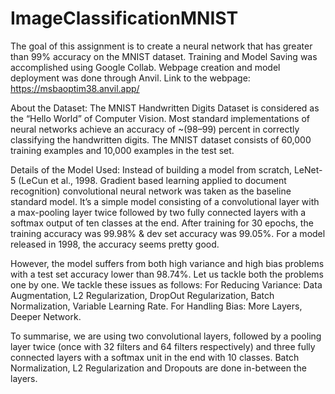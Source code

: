 # ImageClassificationMNIST

The goal of this assignment is to create a neural network that has greater than 99% accuracy on the MNIST dataset. Training and Model Saving was accomplished using Google Collab. Webpage creation and model deployment was done through Anvil. Link to the webpage: https://msbaoptim38.anvil.app/

About the Dataset: The MNIST Handwritten Digits Dataset is considered as the “Hello World” of Computer Vision. Most standard implementations of neural networks achieve an accuracy of ~(98–99) percent in correctly classifying the handwritten digits. The MNIST dataset consists of 60,000 training examples and 10,000 examples in the test set.

Details of the Model Used: Instead of building a model from scratch, LeNet-5 (LeCun et al., 1998. Gradient based learning applied to document recognition) convolutional neural network was taken as the baseline standard model. It’s a simple model consisting of a convolutional layer with a max-pooling layer twice followed by two fully connected layers with a softmax output of ten classes at the end. After training for 30 epochs, the training accuracy was 99.98% & dev set accuracy was 99.05%. For a model released in 1998, the accuracy seems pretty good.

However, the model suffers from both high variance and high bias problems with a test set accuracy lower than 98.74%. Let us tackle both the problems one by one. We tackle these issues as follows: For Reducing Variance: Data Augmentation, L2 Regularization, DropOut Regularization, Batch Normalization, Variable Learning Rate. For Handling Bias: More Layers, Deeper Network.

To summarise, we are using two convolutional layers, followed by a pooling layer twice (once with 32 filters and 64 filters respectively) and three fully connected layers with a softmax unit in the end with 10 classes. Batch Normalization, L2 Regularization and Dropouts are done in-between the layers.
